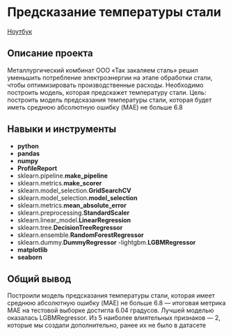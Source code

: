 # Предсказание температуры стали

[Ноутбук](https://github.com/egorgeravlad/yandex_practikum_DS/blob/main/%D0%9F%D1%80%D0%B5%D0%B4%D1%81%D0%BA%D0%B0%D0%B7%D0%B0%D0%BD%D0%B8%D0%B5%20%D1%82%D0%B5%D0%BC%D0%BF%D0%B5%D1%80%D0%B0%D1%82%D1%83%D1%80%D1%8B%20%D0%B4%D0%BB%D1%8F%20%C2%AB%D0%A2%D0%B0%D0%BA%20%D0%B7%D0%B0%D0%BA%D0%B0%D0%BB%D1%8F%D0%B5%D0%BC%20%D1%81%D1%82%D0%B0%D0%BB%D1%8C%C2%BB.ipynb)

## Описание проекта

Металлургический комбинат ООО «Так закаляем сталь» решил уменьшить потребление электроэнергии на этапе обработки стали, чтобы оптимизировать производственные расходы. Необходимо построить модель, которая предскажет температуру стали.
Цель: построить модель предсказания температуры стали, которая будет иметь среднюю абсолютную ошибку (MAE) не больше 6.8



## Навыки и инструменты

- **python**
- **pandas**
- **numpy**
- **ProfileReport**
- sklearn.pipeline.**make_pipeline**
- sklearn.metrics.**make_scorer**
- sklearn.model_selection.**GridSearchCV**
- sklearn.model_selection.**model_selection**
- sklearn.metrics.**mean_absolute_error**
- sklearn.preprocessing.**StandardScaler**
- sklearn.linear_model.**LinearRegression**
- sklearn.tree.**DecisionTreeRegressor**
- sklearn.ensemble.**RandomForestRegressor**
- sklearn.dummy.**DummyRegressor**
-lightgbm.**LGBMRegressor**
- **matplotlib**
- **seaborn**

## 

## Общий вывод

Построили модель предсказания температуры стали, которая имеет среднюю абсолютную ошибку (MAE) не больше 6.8 — итоговая метрика MAE на тестовой выборке достигла 6.04 градусов. Лучшей моделью оказалась LGBMRegressor. Из 5 наиболее влиятельных признаков — 2, которые мы создали дополнительно, ранее их не было в датасете
